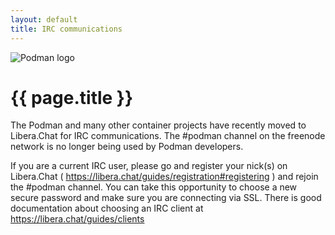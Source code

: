 ```yaml
---
layout: default
title: IRC communications
---
```


![Podman logo](/img/podman.svg)

# {{ page.title }}

The Podman and many other container projects have recently moved to Libera.Chat for IRC communications.  The #podman channel on the freenode network is no longer being used by Podman developers.

If you are a current IRC user, please go and register your nick(s) on
Libera.Chat ( https://libera.chat/guides/registration#registering ) and
rejoin the #podman channel. You can take this opportunity
to choose a new secure password and make sure you are connecting via SSL. There is good
documentation about choosing an IRC client at https://libera.chat/guides/clients
